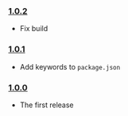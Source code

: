 ### [1.0.2](https://github.com/jmeas/cycle-connection-driver/releases/tag/1.0.2)

- Fix build

### [1.0.1](https://github.com/jmeas/cycle-connection-driver/releases/tag/1.0.1)

- Add keywords to `package.json`

### [1.0.0](https://github.com/jmeas/cycle-connection-driver/releases/tag/1.0.0)

- The first release
